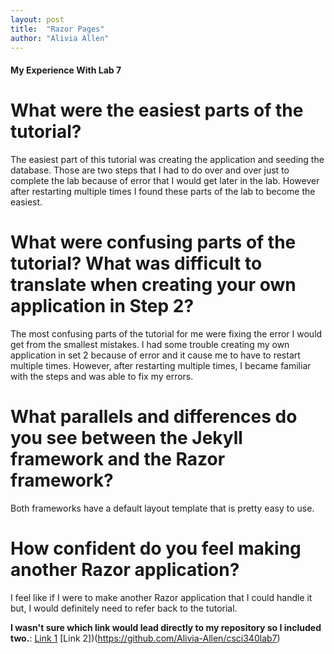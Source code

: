 ```yaml
---
layout: post
title:  "Razor Pages"
author: "Alivia Allen"
---
```


#### My Experience With Lab 7

# What were the easiest parts of the tutorial?
The easiest part of this tutorial was creating the application and seeding the database. Those are two steps that I had to do over and over just to complete the lab because of error that I would get later in the lab. However after restarting multiple times I found these parts of the lab to become the easiest.

# What were confusing parts of the tutorial? What was difficult to translate when creating your own application in Step 2?
The most confusing parts of the tutorial for me were fixing the error I would get from the smallest mistakes. I had some trouble creating my own application in set 2 because of error and it cause me to have to restart multiple times. However, after restarting multiple times, I became familiar with the steps and was able to fix my errors.

# What parallels and differences do you see between the Jekyll framework and the Razor framework?
Both frameworks have a default layout template that is pretty easy to use.

# How confident do you feel making another Razor application?
I feel like if I were to make another Razor application that I could handle it but,
I would definitely need to refer back to the tutorial.

**I wasn't sure which link would lead directly to my repository so I included two.**: [Link 1](https://github.com/Alivia-Allen/csci340lab7) [Link 2])(https://github.com/Alivia-Allen/csci340lab7)
